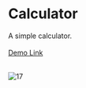 # Calculator
A simple calculator.<br><br>
<a href="https://jo-erl.github.io/Calculator/">Demo Link</a><br><br>

![17](https://github.com/Jo-erl/3dcarousel/assets/133300552/b0772bf3-5c2d-4056-88e4-ab3af23e84a4)

